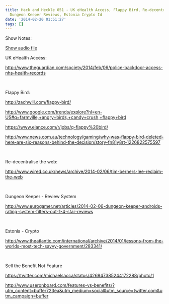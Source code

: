 ```yaml
---
title: Hack and Heckle 051 - UK eHealth Access, Flappy Bird, Re-decentralise Web,
  Dungeon Keeper Reviews, Estonia Crypto Id
date: '2014-02-20 01:51:27'
tags: []
---
```


Show Notes: 

<a href="https://drive.google.com/open?id=0B3KFoVQ01nUJaDBRaVdVbzNlc2M">Show audio file</a>

<p dir="ltr">UK eHealth Access:</p>
<p dir="ltr"><a href="http://www.theguardian.com/society/2014/feb/06/police-backdoor-access-nhs-health-records">http://www.theguardian.com/society/2014/feb/06/police-backdoor-access-nhs-health-records</a></p>
&nbsp;
<p dir="ltr">Flappy Bird:</p>
<p dir="ltr"><a href="http://zachwill.com/flappy-bird/">http://zachwill.com/flappy-bird/</a></p>
<p dir="ltr"><a href="http://www.google.com/trends/explore?hl=en-US#q=farmville,+angry+birds,+candy+crush,+flappy+bird">http://www.google.com/trends/explore?hl=en-US#q=farmville,+angry+birds,+candy+crush,+flappy+bird</a></p>
<p dir="ltr"><a href="https://www.elance.com/r/jobs/q-flappy%20bird/">https://www.elance.com/r/jobs/q-flappy%20bird/</a></p>
<p dir="ltr"><a href="http://www.news.com.au/technology/gaming/why-was-flappy-bird-deleted-here-are-six-reasons-behind-the-decision/story-fn81y8rt-1226822575597">http://www.news.com.au/technology/gaming/why-was-flappy-bird-deleted-here-are-six-reasons-behind-the-decision/story-fn81y8rt-1226822575597</a></p>
&nbsp;
<p dir="ltr">Re-decentralise the web:</p>
<p dir="ltr"><a href="http://www.wired.co.uk/news/archive/2014-02/06/tim-berners-lee-reclaim-the-web">http://www.wired.co.uk/news/archive/2014-02/06/tim-berners-lee-reclaim-the-web</a></p>
&nbsp;
<p dir="ltr">Dungeon Keeper - Review System</p>
<p dir="ltr"><a href="http://www.eurogamer.net/articles/2014-02-06-dungeon-keeper-androids-rating-system-filters-out-1-4-star-reviews">http://www.eurogamer.net/articles/2014-02-06-dungeon-keeper-androids-rating-system-filters-out-1-4-star-reviews</a></p>
&nbsp;
<p dir="ltr">Estonia - Crypto</p>
<p dir="ltr"><a href="http://www.theatlantic.com/international/archive/2014/01/lessons-from-the-worlds-most-tech-savvy-government/283341/">http://www.theatlantic.com/international/archive/2014/01/lessons-from-the-worlds-most-tech-savvy-government/283341/</a></p>
&nbsp;
<p dir="ltr">Sell the Benefit Not Feature</p>
<p dir="ltr"><a href="https://twitter.com/michaelsacca/status/426847385244172288/photo/1">https://twitter.com/michaelsacca/status/426847385244172288/photo/1</a></p>
<a href="http://www.useronboard.com/features-vs-benefits/?utm_content=buffer723ea&amp;utm_medium=social&amp;utm_source=twitter.com&amp;utm_campaign=buffer">http://www.useronboard.com/features-vs-benefits/?utm_content=buffer723ea&amp;utm_medium=social&amp;utm_source=twitter.com&amp;utm_campaign=buffer</a>
